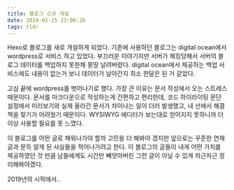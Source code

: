 ```yaml
---
title: 블로그 신규 개설
date: 2019-01-15 23:06:26
tags: tldr
---
```


Hexo로 블로그를 새로 개설하게 되었다. 기존에 사용하던 블로그는 digital ocean에서 wordpress로 서비스 하고 있었다. 부끄러운 이야기지만 서버가 해킹당해서 서버의 블로그 데이터를 백업하지 못한채 몽땅 날려버렸다. digital ocean에서 제공하는 백업 서비스에도 내용이 없는거 보니 데이터가 날아간지 최소 한달은 된 거 같았다.

고심 끝에 wordpress를 벗어나기로 했다. 가장 큰 이유는 문서 작성에서 오는 스트레스 때문이다. 문서를 마크다운으로 작성하는게 간편하고 편리한데, 코드 하이라이팅 문단 설정에서 미리보기와 실제 올라간 문서가 차이나는 일이 더러 발생했고, 내 선에서 해결책을 찾기가 어려웠기 때문이다. WYSIWYG 에디터가 보는대로 얻어지지 못하니까 더 이상 사용할 필요를 못 느꼈다.

이 블로그를 어떤 글로 채워나가야 할까 고민을 더 해봐야 겠지만 앞으로는 꾸준한 연재글과 문득 알게 된 사실들을 적어나가려고 한다. 이 블로그의 글들이 내게 어떤 가치를 제공하였던 것 만큼 남들에게도 시간만 빼앗아버린 그런 글이 아닐 수 있게 차근차근 정리해봐야겠다.

2019년의 시작에서..